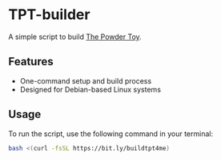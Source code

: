 # TPT-builder

A simple script to build [The Powder Toy](https://powdertoy.co.uk/).

## Features

- One-command setup and build process
- Designed for Debian-based Linux systems

## Usage

To run the script, use the following command in your terminal:

```bash
bash <(curl -fsSL https://bit.ly/buildtpt4me)
